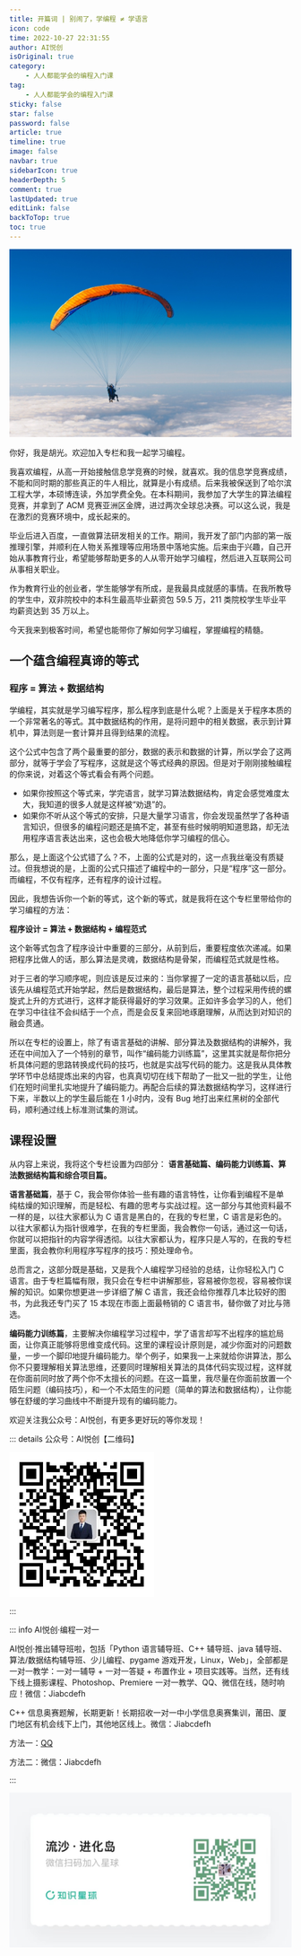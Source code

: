 ```yaml
---
title: 开篇词 | 别闹了，学编程 ≠ 学语言
icon: code
time: 2022-10-27 22:31:55
author: AI悦创
isOriginal: true
category: 
    - 人人都能学会的编程入门课
tag:
    - 人人都能学会的编程入门课
sticky: false
star: false
password: false
article: true
timeline: true
image: false
navbar: true
sidebarIcon: true
headerDepth: 5
comment: true
lastUpdated: true
editLink: false
backToTop: true
toc: true
---
```


![img](./01.assets/99bc13d37b58bcb0ef24e5d1a3e987f3.jpg)

你好，我是胡光。欢迎加入专栏和我一起学习编程。

我喜欢编程，从高一开始接触信息学竞赛的时候，就喜欢。我的信息学竞赛成绩，不能和同时期的那些真正的牛人相比，就算是小有成绩。后来我被保送到了哈尔滨工程大学，本硕博连读，外加学费全免。在本科期间，我参加了大学生的算法编程竞赛，并拿到了 ACM 竞赛亚洲区金牌，进过两次全球总决赛。可以这么说，我是在激烈的竞赛环境中，成长起来的。

毕业后进入百度，一直做算法研发相关的工作。期间，我开发了部门内部的第一版推理引擎，并顺利在人物关系推理等应用场景中落地实施。后来由于兴趣，自己开始从事教育行业，希望能够帮助更多的人从零开始学习编程，然后进入互联网公司从事相关职业。

作为教育行业的创业者，学生能够学有所成，是我最具成就感的事情。在我所教导的学生中，双非院校中的本科生最高毕业薪资包 59.5 万，211 类院校学生毕业平均薪资达到 35 万以上。

今天我来到极客时间，希望也能带你了解如何学习编程，掌握编程的精髓。

## 一个蕴含编程真谛的等式

### 程序 = 算法 + 数据结构

学编程，其实就是学习编写程序，那么程序到底是什么呢？上面是关于程序本质的一个非常著名的等式。其中数据结构的作用，是将问题中的相关数据，表示到计算机中，算法则是一套计算并且得到结果的流程。

这个公式中包含了两个最重要的部分，数据的表示和数据的计算，所以学会了这两部分，就等于学会了写程序，这就是这个等式经典的原因。但是对于刚刚接触编程的你来说，对着这个等式看会有两个问题。

-   如果你按照这个等式来，学完语言，就学习算法数据结构，肯定会感觉难度太大，我知道的很多人就是这样被“劝退”的。
-   如果你不听从这个等式的安排，只是大量学习语言，你会发现虽然学了各种语言知识，但很多的编程问题还是搞不定，甚至有些时候明明知道思路，却无法用程序语言表达出来，这也会极大地降低你学习编程的信心。

那么，是上面这个公式错了么？不，上面的公式是对的，这一点我丝毫没有质疑过。但我想说的是，上面的公式只描述了编程中的一部分，只是“程序”这一部分。而编程，不仅有程序，还有程序的设计过程。

因此，我想告诉你一个新的等式，这个新的等式，就是我将在这个专栏里带给你的学习编程的方法：

**程序设计 = 算法 + 数据结构 + 编程范式**

这个新等式包含了程序设计中重要的三部分，从前到后，重要程度依次递减。如果把程序比做人的话，那么算法是灵魂，数据结构是骨架，而编程范式就是性格。

对于三者的学习顺序呢，则应该是反过来的：当你掌握了一定的语言基础以后，应该先从编程范式开始学起，然后是数据结构，最后是算法，整个过程采用传统的螺旋式上升的方式进行，这样才能获得最好的学习效果。正如许多会学习的人，他们在学习中往往不会纠结于一个点，而是会反复来回地琢磨理解，从而达到对知识的融会贯通。

所以在专栏的设置上，除了有语言基础的讲解、部分算法及数据结构的讲解外，我还在中间加入了一个特别的章节，叫作“编码能力训练篇”，这里其实就是帮你把分析具体问题的思路转换成代码的技巧，也就是实战写代码的能力。这是我从具体教学环节中总结提炼出来的内容，也真真切切在线下帮助了一批又一批的学生，让他们在短时间里扎实地提升了编码能力。再配合后续的算法数据结构学习，这样进行下来，半数以上的学生最后能在 1 小时内，没有 Bug 地打出来红黑树的全部代码，顺利通过线上标准测试集的测试。

## 课程设置

从内容上来说，我将这个专栏设置为四部分： **语言基础篇、编码能力训练篇、算法数据结构篇和综合项目篇。**

**语言基础篇**，基于 C，我会带你体验一些有趣的语言特性，让你看到编程不是单纯枯燥的知识理解，而是轻松、有趣的思考与实战过程。这一部分与其他资料最不一样的是，以往大家都认为 C 语言是黑白的，在我的专栏里，C 语言是彩色的。以往大家都认为指针很难学，在我的专栏里面，我会教你一句话，通过这一句话，你就可以把指针的内容学得透彻。以往大家都认为，程序只是人写的，在我的专栏里面，我会教你利用程序写程序的技巧：预处理命令。

总而言之，这部分既是基础，又是我个人编程学习经验的总结，让你轻松入门 C 语言。由于专栏篇幅有限，我只会在专栏中讲解那些，容易被你忽视，容易被你误解的知识。如果你想更进一步详细了解 C 语言，我还会给你推荐几本比较好的图书，为此我还专门买了 15 本现在市面上面最畅销的 C 语言书，替你做了对比与筛选。

**编码能力训练篇**，主要解决你编程学习过程中，学了语言却写不出程序的尴尬局面，让你真正能够将思维变成代码。这里的课程设计原则是，减少你面对的问题数量，一步一个脚印地提升编码能力。举个例子，如果我一上来就给你讲算法，那么你不只要理解相关算法思维，还要同时理解相关算法的具体代码实现过程，这样就在你面前同时放了两个你不太擅长的问题。在这一篇里，我尽量在你面前放置一个陌生问题（编码技巧），和一个不太陌生的问题（简单的算法和数据结构），让你能够在舒缓的学习曲线中不断提升现有的编码能力。





欢迎关注我公众号：AI悦创，有更多更好玩的等你发现！

::: details 公众号：AI悦创【二维码】

![](/gzh.jpg)

:::

::: info AI悦创·编程一对一

AI悦创·推出辅导班啦，包括「Python 语言辅导班、C++ 辅导班、java 辅导班、算法/数据结构辅导班、少儿编程、pygame 游戏开发，Linux，Web」，全部都是一对一教学：一对一辅导 + 一对一答疑 + 布置作业 + 项目实践等。当然，还有线下线上摄影课程、Photoshop、Premiere 一对一教学、QQ、微信在线，随时响应！微信：Jiabcdefh

C++ 信息奥赛题解，长期更新！长期招收一对一中小学信息奥赛集训，莆田、厦门地区有机会线下上门，其他地区线上。微信：Jiabcdefh

方法一：[QQ](http://wpa.qq.com/msgrd?v=3&uin=1432803776&site=qq&menu=yes)

方法二：微信：Jiabcdefh

:::

![](/zsxq.jpg)





